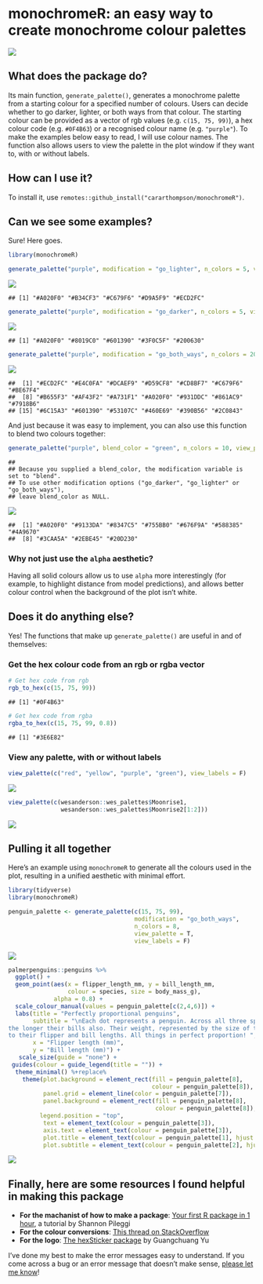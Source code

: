 monochromeR: an easy way to create monochrome colour palettes
================

![](inst/figures/logo-social.PNG)

## What does the package do?

Its main function, `generate_palette()`, generates a monochrome palette
from a starting colour for a specified number of colours. Users can
decide whether to go darker, lighter, or both ways from that colour. The
starting colour can be provided as a vector of rgb values
(e.g. `c(15, 75, 99)`), a hex colour code (e.g. `#0F4B63`) or a
recognised colour name (e.g. `"purple"`). To make the examples below
easy to read, I will use colour names. The function also allows users to
view the palette in the plot window if they want to, with or without
labels.

## How can I use it?

To install it, use
`remotes::github_install("cararthompson/monochromeR")`.

## Can we see some examples?

Sure! Here goes.

``` r
library(monochromeR)

generate_palette("purple", modification = "go_lighter", n_colors = 5, view_palette = T)
```

![](README_files/figure-gfm/unnamed-chunk-1-1.png)<!-- -->

    ## [1] "#A020F0" "#B34CF3" "#C679F6" "#D9A5F9" "#ECD2FC"

``` r
generate_palette("purple", modification = "go_darker", n_colors = 5, view_palette = T, view_labels = F)
```

![](README_files/figure-gfm/unnamed-chunk-2-1.png)<!-- -->

    ## [1] "#A020F0" "#8019C0" "#601390" "#3F0C5F" "#200630"

``` r
generate_palette("purple", modification = "go_both_ways", n_colors = 20, view_palette = T, view_labels = F)
```

![](README_files/figure-gfm/unnamed-chunk-3-1.png)<!-- -->

    ##  [1] "#ECD2FC" "#E4C0FA" "#DCAEF9" "#D59CF8" "#CD8BF7" "#C679F6" "#BE67F4"
    ##  [8] "#B655F3" "#AF43F2" "#A731F1" "#A020F0" "#931DDC" "#861AC9" "#7918B6"
    ## [15] "#6C15A3" "#601390" "#53107C" "#460E69" "#390B56" "#2C0843"

And just because it was easy to implement, you can also use this
function to blend two colours together:

``` r
generate_palette("purple", blend_color = "green", n_colors = 10, view_palette = T, view_labels = F)
```

    ## 
    ## Because you supplied a blend_color, the modification variable is set to "blend".
    ## To use other modification options ("go_darker", "go_lighter" or "go_both_ways"),
    ## leave blend_color as NULL.

![](README_files/figure-gfm/unnamed-chunk-4-1.png)<!-- -->

    ##  [1] "#A020F0" "#9133DA" "#8347C5" "#755BB0" "#676F9A" "#588385" "#4A9670"
    ##  [8] "#3CAA5A" "#2EBE45" "#20D230"

### Why not just use the `alpha` aesthetic?

Having all solid colours allow us to use `alpha` more interestingly (for
example, to highlight distance from model predictions), and allows
better colour control when the background of the plot isn’t white.

## Does it do anything else?

Yes! The functions that make up `generate_palette()` are useful in and
of themselves:

### Get the hex colour code from an rgb or rgba vector

``` r
# Get hex code from rgb
rgb_to_hex(c(15, 75, 99))
```

    ## [1] "#0F4B63"

``` r
# Get hex code from rgba
rgba_to_hex(c(15, 75, 99, 0.8))
```

    ## [1] "#3E6E82"

### View any palette, with or without labels

``` r
view_palette(c("red", "yellow", "purple", "green"), view_labels = F)
```

![](README_files/figure-gfm/unnamed-chunk-6-1.png)<!-- -->

``` r
view_palette(c(wesanderson::wes_palettes$Moonrise1,
               wesanderson::wes_palettes$Moonrise2[1:2]))
```

![](README_files/figure-gfm/unnamed-chunk-6-2.png)<!-- -->

## Pulling it all together

Here’s an example using `monochromeR` to generate all the colours used
in the plot, resulting in a unified aesthetic with minimal effort.

``` r
library(tidyverse)
library(monochromeR)

penguin_palette <- generate_palette(c(15, 75, 99), 
                                    modification = "go_both_ways", 
                                    n_colors = 8,
                                    view_palette = T,
                                    view_labels = F)
```

![](README_files/figure-gfm/penguin_plot-1.png)<!-- -->

``` r
palmerpenguins::penguins %>%
  ggplot() +
  geom_point(aes(x = flipper_length_mm, y = bill_length_mm, 
                 colour = species, size = body_mass_g),
             alpha = 0.8) +
  scale_colour_manual(values = penguin_palette[c(2,4,6)]) +
  labs(title = "Perfectly proportional penguins", 
       subtitle = "\nEach dot represents a penguin. Across all three species, the longer the penguins' flippers, 
the longer their bills also. Their weight, represented by the size of the dot, is also correlated 
to their flipper and bill lengths. All things in perfect proportion! ",
       x = "Flipper length (mm)",
       y = "Bill length (mm)") +
   scale_size(guide = "none") +
 guides(colour = guide_legend(title = "")) +
  theme_minimal() %+replace%
    theme(plot.background = element_rect(fill = penguin_palette[8], 
                                         colour = penguin_palette[8]),
          panel.grid = element_line(color = penguin_palette[7]),
          panel.background = element_rect(fill = penguin_palette[8], 
                                          colour = penguin_palette[8]),
         legend.position = "top",
          text = element_text(colour = penguin_palette[3]),
          axis.text = element_text(colour = penguin_palette[3]),
          plot.title = element_text(colour = penguin_palette[1], hjust = 0, size = 18),
          plot.subtitle = element_text(colour = penguin_palette[2], hjust = 0, size = 10))
```

![](README_files/figure-gfm/penguin_plot-2.png)<!-- -->

## Finally, here are some resources I found helpful in making this package

-   **For the machanist of how to make a package**: [Your first R
    package in 1
    hour](https://www.pipinghotdata.com/posts/2020-10-25-your-first-r-package-in-1-hour/),
    a tutorial by Shannon Pileggi
-   **For the colour conversions**: [This thread on
    StackOverflow](https://stackoverflow.com/questions/60977641/r-function-for-rgba-to-hex-color-conversion)
-   **For the logo**: [The hexSticker
    package](https://github.com/GuangchuangYu/hexSticker) by Guangchuang
    Yu

I’ve done my best to make the error messages easy to understand. If you
come across a bug or an error message that doesn’t make sense, [please
let me know](https://github.com/cararthompson/monochromeR/issues)!
